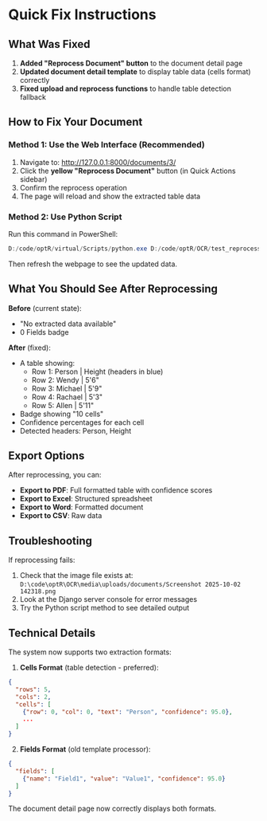 # Quick Fix Instructions

## What Was Fixed

1. **Added "Reprocess Document" button** to the document detail page
2. **Updated document detail template** to display table data (cells format) correctly
3. **Fixed upload and reprocess functions** to handle table detection fallback

## How to Fix Your Document

### Method 1: Use the Web Interface (Recommended)

1. Navigate to: http://127.0.0.1:8000/documents/3/
2. Click the **yellow "Reprocess Document"** button (in Quick Actions sidebar)
3. Confirm the reprocess operation
4. The page will reload and show the extracted table data

### Method 2: Use Python Script

Run this command in PowerShell:
```powershell
D:/code/optR/virtual/Scripts/python.exe D:/code/optR/OCR/test_reprocess_doc3.py
```

Then refresh the webpage to see the updated data.

## What You Should See After Reprocessing

**Before** (current state):
- "No extracted data available"
- 0 Fields badge

**After** (fixed):
- A table showing:
  - Row 1: Person | Height (headers in blue)
  - Row 2: Wendy | 5'6"
  - Row 3: Michael | 5'9"
  - Row 4: Rachael | 5'3"
  - Row 5: Allen | 5'11"
- Badge showing "10 cells"
- Confidence percentages for each cell
- Detected headers: Person, Height

## Export Options

After reprocessing, you can:
- **Export to PDF**: Full formatted table with confidence scores
- **Export to Excel**: Structured spreadsheet
- **Export to Word**: Formatted document
- **Export to CSV**: Raw data

## Troubleshooting

If reprocessing fails:
1. Check that the image file exists at: `D:\code\optR\OCR\media\uploads/documents/Screenshot 2025-10-02 142318.png`
2. Look at the Django server console for error messages
3. Try the Python script method to see detailed output

## Technical Details

The system now supports two extraction formats:

1. **Cells Format** (table detection - preferred):
```json
{
  "rows": 5,
  "cols": 2,
  "cells": [
    {"row": 0, "col": 0, "text": "Person", "confidence": 95.0},
    ...
  ]
}
```

2. **Fields Format** (old template processor):
```json
{
  "fields": [
    {"name": "Field1", "value": "Value1", "confidence": 95.0}
  ]
}
```

The document detail page now correctly displays both formats.
